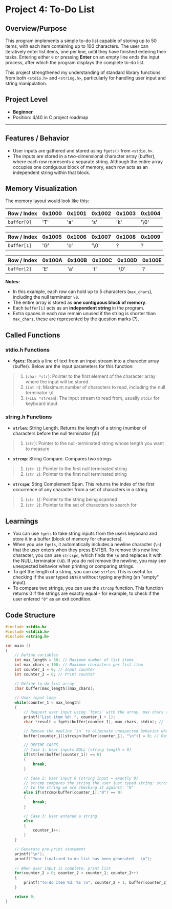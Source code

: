 # Project 4: To-Do List
## Overview/Purpose
This program implements a simple to-do list capable of storing up to 50 items, with each item containing up to 100 characters. The user can iteratively enter list items, one per line, until they have finished entering their tasks. Entering either `0` or pressing **Enter** on an empty line ends the input process, after which the program displays the complete to-do list.

This project strengthened my understanding of standard library functions from both `<stdio.h>` and `<string.h>`, particularly for handling user input and string manipulation.

## Project Level
- **Beginner**  
- Position: 4/40 in C project roadmap

---
## Features / Behavior
- User inputs are gathered and stored using `fgets()` from `<stdio.h>`.
- The inputs are stored in a two-dimensional character array (buffer), where each row represents a separate string. Although the entire array occupies one contiguous block of memory, each row acts as an independent string within that block.

## Memory Visualization

The memory layout would look like this:

| Row / Index     | 0x1000 | 0x1001 | 0x1002 | 0x1003 | 0x1004 |
|-----------------|--------|--------|--------|--------|--------|
| `buffer[0]`     | 'T'    | 'a'    | 's'    | 'k'    | '\0'   |

| Row / Index     | 0x1005 | 0x1006 | 0x1007 | 0x1008 | 0x1009 |
|-----------------|--------|--------|--------|--------|--------|
| `buffer[1]`     | 'G'    | 'o'    | '\0'   | ?      | ?      |

| Row / Index     | 0x100A | 0x100B | 0x100C | 0x100D | 0x100E |
|-----------------|--------|--------|--------|--------|--------|
| `buffer[2]`     | 'E'    | 'a'    | 't'    | '\0'   | ?      |

**Notes:**
- In this example, each row can hold up to 5 characters (`max_chars`), including the null terminator `\0`.
- The entire array is stored as **one contiguous block of memory**.
- Each `buffer[i]` acts as an **independent string** in the program.
- Extra spaces in each row remain unused if the string is shorter than `max_chars`, these are represented by the question marks (?).

## Called Functions
### stdio.h Functions
- **`fgets`**: Reads a line of text from an input stream into a character array (buffer). Below are the input parameters for this function:
  
> 1. (`char *str`): Pointer to the first element of the character array where the input will be stored.
> 2. (`int n`): Maximum number of characters to read, including the null terminator `\0`.
> 3. (`FILE *stream`): The input stream to read from, usually `stdin` for keyboard input.

### string.h Functions
- **`strlen`**: String Length. Returns the length of a string (number of characters before the null terminator (\0)
> 1. (`str`): Pointer to the null-terminated string whose length you want to measure

- **`strcmp`**: String Compare. Compares two strings
> 1. (`str 1`): Pointer to the first null terminated string
> 2. (`str 2`): Pointer to the first null terminated string

- **`strcspn`**: Sting Complement Span. This returns the index of the first occurrence of any character from a set of characters in a string
> 1. (`str 1`): Pointer to the string being scanned
> 2. (`str 2`): Pointer to the set of characters to search for

## Learnings
- You can use `fgets` to take string inputs from the users keyboard and store it in a buffer (block of memory for characters).
- When you use `fgets`, it automatically includes a newline character (`\n`) that the user enters when they press ENTER. To remove this new line character, you can use `strcspn`, which finds the `\n` and replaces it with the NULL terminator (`\0`). If you do not remove the newline, you may see unexpected behavior when printing or comparing strings.
- To get the length of a string, you can use `strlen`. This is useful for checking if the user typed `ENTER` without typing anything (an "empty" input).
- To compare two strings, you can use the `strcmp` function. This function returns 0 if the strings are exactly equal - for example, to check if the user entered `"0"`  as an exit condition.

## Code Structure

```c
#include <stdio.h>
#include <stdlib.h>
#include <string.h>

int main () 
{
    // Define variables
    int max_length = 50; // Maximum number of list items
    int max_chars = 100; // Maximum characters per list item
    int counter_1 = 0; // Input counter
    int counter_2 = 0; // Print counter

    // Define to-do list array
    char buffer[max_length][max_chars];
    
    // User input loop
    while(counter_1 < max_length)
    {
        // Request user input using `fgets` with the array, max chars and stdin as input
        printf("List item %d: ", counter_1 + 1);
        char *result = fgets(buffer[counter_1], max_chars, stdin); // input buffer

        // Remove the newline `\n` to eliminate unexpected behavior when printing / comparing strings
        buffer[counter_1][strcspn(buffer[counter_1], "\n")] = 0; // Remove (\n)

        // DEFINE CASES
        // Case 1: User inputs NULL (string length = 0)
        if(strlen(buffer[counter_1]) == 0)
        {
            break;
        }

        // Case 2: User input 0 (string input = exactly 0)
        // strcmp compares the string the user just typed string: strcmp(buffer[counter_1]
        // to the string we are checking it against: "0"
        else if(strcmp(buffer[counter_1],"0") == 0)
        {
            break;
        }

        // Case 3: User entered a string
        else
        {
            counter_1++;
        }
    }

    // Generate pre-print statement
    printf("\n");
    printf("Your finalized to-do list has been generated - \n");
    
    // When user input is complete, print list
    for(counter_2 = 0; counter_2 < counter_1; counter_2++)
    {
        printf("To-do item %d: %s \n", counter_2 + 1, buffer[counter_2]);
    }

    return 0;
}
``` 
